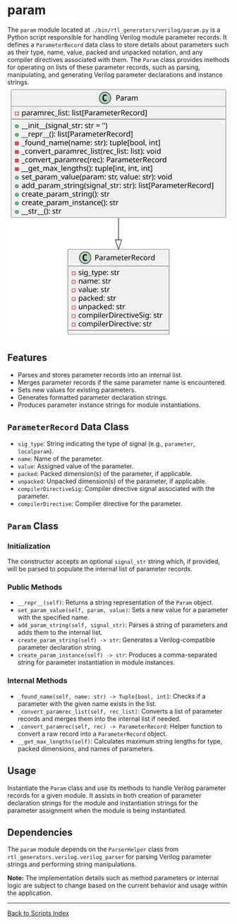 # param

The `param` module located at `./bin/rtl_generators/verilog/param.py` is a Python script responsible for handling Verilog module parameter records. It defines a `ParameterRecord` data class to store details about parameters such as their type, name, value, packed and unpacked notation, and any compiler directives associated with them. The `Param` class provides methods for operating on lists of these parameter records, such as parsing, manipulating, and generating Verilog parameter declarations and instance strings.
![Param UML](../../images_scripts_uml/verilog_Param.svg)

## Features

- Parses and stores parameter records into an internal list.
- Merges parameter records if the same parameter name is encountered.
- Sets new values for existing parameters.
- Generates formatted parameter declaration strings.
- Produces parameter instance strings for module instantiations.

## `ParameterRecord` Data Class

- `sig_type`: String indicating the type of signal (e.g., `parameter`, `localparam`).
- `name`: Name of the parameter.
- `value`: Assigned value of the parameter.
- `packed`: Packed dimension(s) of the parameter, if applicable.
- `unpacked`: Unpacked dimension(s) of the parameter, if applicable.
- `compilerDirectiveSig`: Compiler directive signal associated with the parameter.
- `compilerDirective`: Compiler directive for the parameter.

## `Param` Class

### Initialization

The constructor accepts an optional `signal_str` string which, if provided, will be parsed to populate the internal list of parameter records.

### Public Methods

- `__repr__(self)`: Returns a string representation of the `Param` object.
- `set_param_value(self, param, value)`: Sets a new value for a parameter with the specified name.
- `add_param_string(self, signal_str)`: Parses a string of parameters and adds them to the internal list.
- `create_param_string(self) -> str`: Generates a Verilog-compatible parameter declaration string.
- `create_param_instance(self) -> str`: Produces a comma-separated string for parameter instantiation in module instances.

### Internal Methods

- `_found_name(self, name: str) -> Tuple[bool, int]`: Checks if a parameter with the given name exists in the list.
- `_convert_paramrec_list(self, rec_list)`: Converts a list of parameter records and merges them into the internal list if needed.
- `_convert_paramrec(self, rec) -> ParameterRecord`: Helper function to convert a raw record into a `ParameterRecord` object.
- `__get_max_lengths(self)`: Calculates maximum string lengths for type, packed dimensions, and names of parameters.

## Usage

Instantiate the `Param` class and use its methods to handle Verilog parameter records for a given module. It assists in both creation of parameter declaration strings for the module and instantiation strings for the parameter assignment when the module is being instantiated.

## Dependencies

The `param` module depends on the `ParserHelper` class from `rtl_generators.verilog.verilog_parser` for parsing Verilog parameter strings and performing string manipulations.

**Note:** The implementation details such as method parameters or internal logic are subject to change based on the current behavior and usage within the application.

---

[Back to Scripts Index](index.md)
